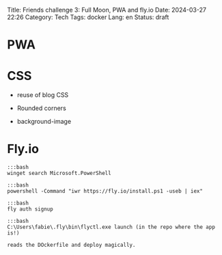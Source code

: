 Title: Friends challenge 3: Full Moon, PWA and fly.io
Date: 2024-03-27 22:26
Category: Tech
Tags: docker
Lang: en
Status: draft

# PWA



# CSS

* reuse of blog CSS

* Rounded corners

* background-image

# Fly.io

    :::bash
    winget search Microsoft.PowerShell

    :::bash
    powershell -Command "iwr https://fly.io/install.ps1 -useb | iex"

    :::bash
    fly auth signup

    :::bash
    C:\Users\fabie\.fly\bin\flyctl.exe launch (in the repo where the app is!)

    reads the DOckerfile and deploy magically.